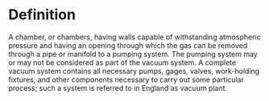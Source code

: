 # Definition

A chamber, or chambers, having walls capable of withstanding atmospheric
pressure and having an opening through which the gas can be removed
through a pipe or manifold to a pumping system. The pumping system may
or may not be considered as part of the vacuum system. A complete vacuum
system contains all necessary pumps, gages, valves, work-holding
fixtures, and other components necessary to carry out some particular
process; such a system is referred to in England as vacuum plant.
